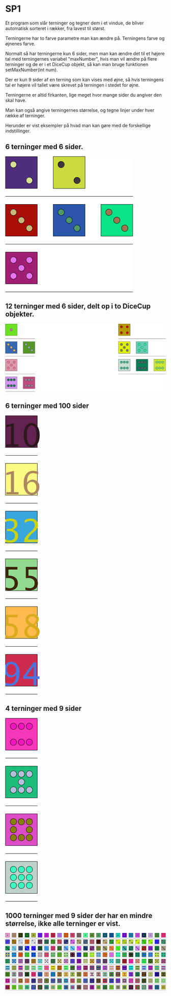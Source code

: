 # SP1

Et program som slår terninger og tegner dem i et vindue, de bliver automatisk sorteret i rækker, fra lavest til størst.

Terningerne har to farve parametre man kan ændre på. Terningens farve og øjnenes farve.

Normalt så har terningerne kun 6 sider, men man kan ændre det til et højere tal med terningernes variabel "maxNumber", hvis man vil ændre på flere terninger og de er i et DiceCup objekt, så kan man bruge funktionen setMaxNumber(int num).

Der er kun 9 sider af en terning som kan vises med øjne, så hvis terningens tal er højere vil tallet være skrevet på terningen i stedet for øjne.

Terningerne er altid firkanten, lige meget hvor mange sider du angiver den skal have.

Man kan også angive terningernes størrelse, og tegne linjer under hver række af terninger.


Herunder er vist eksempler på hvad man kan gøre med de forskellige indstillinger.

## 6 terninger med 6 sider.
![6 terninger med 6 sider](README_img/1.png)

## 12 terninger med 6 sider, delt op i to DiceCup objekter.
![12 terninger med 6 sider, delt op i to DiceCup objekter.](README_img/2.png)

## 6 terninger med 100 sider
![6 terninger med 100 sider](README_img/3.png)

## 4 terninger med 9 sider
![4 terninger med 9 sider](README_img/4.png)

## 1000 terninger med 9 sider der har en mindre størrelse, ikke alle terninger er vist.
![1000 terninger med 9 sider der har en mindre størrelse, ikke alle terninger er vist.](README_img/5.png)